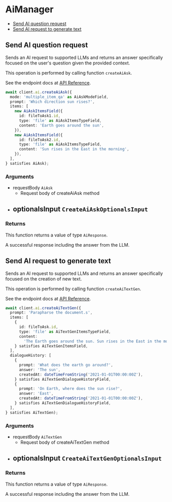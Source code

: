 # AiManager

- [Send AI question request](#send-ai-question-request)
- [Send AI request to generate text](#send-ai-request-to-generate-text)

## Send AI question request

Sends an AI request to supported LLMs and returns an answer specifically focused on the user's question given the provided context.

This operation is performed by calling function `createAiAsk`.

See the endpoint docs at
[API Reference](https://developer.box.com/reference/post-ai-ask/).

<!-- sample post_ai_ask -->

```ts
await client.ai.createAiAsk({
  mode: 'multiple_item_qa' as AiAskModeField,
  prompt: 'Which direction sun rises?',
  items: [
    new AiAskItemsField({
      id: fileToAsk1.id,
      type: 'file' as AiAskItemsTypeField,
      content: 'Earth goes around the sun',
    }),
    new AiAskItemsField({
      id: fileToAsk2.id,
      type: 'file' as AiAskItemsTypeField,
      content: 'Sun rises in the East in the morning',
    }),
  ],
} satisfies AiAsk);
```

### Arguments

- requestBody `AiAsk`
  - Request body of createAiAsk method
- optionalsInput `CreateAiAskOptionalsInput`
  -

### Returns

This function returns a value of type `AiResponse`.

A successful response including the answer from the LLM.

## Send AI request to generate text

Sends an AI request to supported LLMs and returns an answer specifically focused on the creation of new text.

This operation is performed by calling function `createAiTextGen`.

See the endpoint docs at
[API Reference](https://developer.box.com/reference/post-ai-text-gen/).

<!-- sample post_ai_text_gen -->

```ts
await client.ai.createAiTextGen({
  prompt: 'Parapharse the document.s',
  items: [
    {
      id: fileToAsk.id,
      type: 'file' as AiTextGenItemsTypeField,
      content:
        'The Earth goes around the sun. Sun rises in the East in the morning.',
    } satisfies AiTextGenItemsField,
  ],
  dialogueHistory: [
    {
      prompt: 'What does the earth go around?',
      answer: 'The sun',
      createdAt: dateTimeFromString('2021-01-01T00:00:00Z'),
    } satisfies AiTextGenDialogueHistoryField,
    {
      prompt: 'On Earth, where does the sun rise?',
      answer: 'East',
      createdAt: dateTimeFromString('2021-01-01T00:00:00Z'),
    } satisfies AiTextGenDialogueHistoryField,
  ],
} satisfies AiTextGen);
```

### Arguments

- requestBody `AiTextGen`
  - Request body of createAiTextGen method
- optionalsInput `CreateAiTextGenOptionalsInput`
  -

### Returns

This function returns a value of type `AiResponse`.

A successful response including the answer from the LLM.
